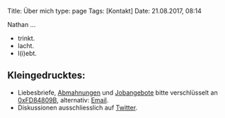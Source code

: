 Title: Über mich
type: page
Tags: [Kontakt]
Date: 21.08.2017, 08:14

Nathan ...

- trinkt.
- lacht.
- l(i)ebt.

## Kleingedrucktes:

- Liebesbriefe, [Abmahnungen](https://bullenscheisse.de/2017/update-zur-abmahnung-wegen-wir-sind-afd-de/) und [Jobangebote](/about/CV_Nathan_Mattes.pdf) bitte verschlüsselt an [0xFD84809B](http://pgp.mit.edu/pks/lookup?op=get&search=0x19FB630EFD84809B), alternativ: [Email](https://encrypt.to/0xFD84809B).
- Diskussionen ausschliesslich auf [Twitter](http://twitter.com/zeitschlag).
